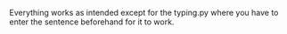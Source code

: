 Everything works as intended except for the typing.py where you have to enter the sentence beforehand for it to work.
